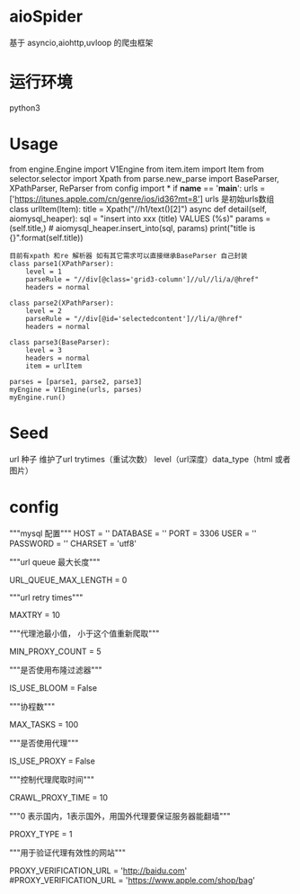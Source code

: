 # aioSpider
基于 asyncio,aiohttp,uvloop 的爬虫框架

# 运行环境
python3
# Usage
from engine.Engine import V1Engine
from item.item import Item
from selector.selector import Xpath
from parse.new_parse import BaseParser, XPathParser, ReParser
from config import *
if __name__ == '__main__':
    urls = ['https://itunes.apple.com/cn/genre/ios/id36?mt=8']
    urls 是初始urls数组
	class urlItem(Item):
        title = Xpath("//h1/text()[2]")
        async def detail(self, aiomysql_heaper):
            sql = "insert into xxx (title) VALUES (%s)"
            params = (self.title,)
            # aiomysql_heaper.insert_into(sql, params)
            print("title is {}".format(self.title))
            
    目前有xpath 和re 解析器 如有其它需求可以直接继承BaseParser 自己封装
    class parse1(XPathParser):
        level = 1
        parseRule = "//div[@class='grid3-column']//ul//li/a/@href"
        headers = normal

    class parse2(XPathParser):
        level = 2
        parseRule = "//div[@id='selectedcontent']//li/a/@href"
        headers = normal

    class parse3(BaseParser):
        level = 3
        headers = normal
        item = urlItem

    parses = [parse1, parse2, parse3]
    myEngine = V1Engine(urls, parses)
    myEngine.run()
    
# Seed
 url 种子 维护了url trytimes（重试次数） level（url深度）data_type（html 或者 图片）
 
# config
 """mysql 配置"""
HOST = ''
DATABASE = ''
PORT = 3306
USER = ''
PASSWORD = ''
CHARSET = 'utf8'

"""url queue 最大长度"""

URL_QUEUE_MAX_LENGTH = 0

"""url retry times"""

MAXTRY = 10

"""代理池最小值， 小于这个值重新爬取"""

MIN_PROXY_COUNT = 5

"""是否使用布隆过滤器"""

IS_USE_BLOOM = False

"""协程数"""

MAX_TASKS = 100

"""是否使用代理"""

IS_USE_PROXY = False

"""控制代理爬取时间"""

CRAWL_PROXY_TIME = 10

"""0 表示国内，1表示国外，用国外代理要保证服务器能翻墙"""

PROXY_TYPE = 1


"""用于验证代理有效性的网站"""

PROXY_VERIFICATION_URL = 'http://baidu.com'
#PROXY_VERIFICATION_URL = 'https://www.apple.com/shop/bag'
